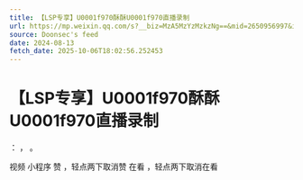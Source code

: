 ```yaml
---
title: 【LSP专享】U0001f970酥酥U0001f970直播录制
url: https://mp.weixin.qq.com/s?__biz=MzA5MzYzMzkzNg==&mid=2650956997&idx=3&sn=d855b673def4dd96b5fccfa3932aba55
source: Doonsec's feed
date: 2024-08-13
fetch_date: 2025-10-06T18:02:56.252453
---
```


# 【LSP专享】U0001f970酥酥U0001f970直播录制

：
，
。

视频
小程序
赞
，轻点两下取消赞
在看
，轻点两下取消在看
